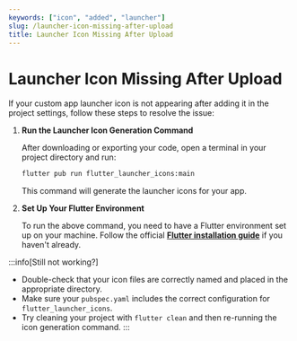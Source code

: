```yaml
---
keywords: ["icon", "added", "launcher"]
slug: /launcher-icon-missing-after-upload
title: Launcher Icon Missing After Upload
---
```


# Launcher Icon Missing After Upload

If your custom app launcher icon is not appearing after adding it in the project settings, follow these steps to resolve the issue:

1. **Run the Launcher Icon Generation Command**

    After downloading or exporting your code, open a terminal in your project directory and run:

    ```sh
    flutter pub run flutter_launcher_icons:main
    ```

    This command will generate the launcher icons for your app.

2. **Set Up Your Flutter Environment**

    To run the above command, you need to have a Flutter environment set up on your machine. Follow the official **[Flutter installation guide](https://docs.flutter.dev/get-started/install)** if you haven't already.

:::info[Still not working?]
- Double-check that your icon files are correctly named and placed in the appropriate directory.
- Make sure your `pubspec.yaml` includes the correct configuration for `flutter_launcher_icons`.
- Try cleaning your project with `flutter clean` and then re-running the icon generation command.
:::
